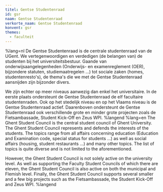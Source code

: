 ```yaml
---
titel: Gentse Studentenraad
id: gsr
naam: Gentse Studentenraad
verkorte_naam: Gentse Studentenraad
konvent: gsr
themes:
  - faculteit
---
```


%lang=nl De Gentse Studentenraad is de centrale studentenraad van de UGent. We vertegenwoordigen en verdedigen (de belangen van) de studenten bij het universiteitsbestuur. Gaande van onderwijsaangelegenheden (Onderwijs- en examenreglement (OER), bijzondere statuten, studiemaatregelen ...) tot sociale zaken (homes, studentenresto's), de thema's die we met de Gentse Studentenraad aansnijden zijn bijzonder divers. 

We zijn echter op meer niveaus aanwezig dan enkel het universitaire. In de eerste plaats ondersteunt de Gentse Studentenraad de elf facultaire studentenraden. Ook op het stedelijk niveau en op het Vlaams niveau is de Gentse Studentenraad actief. Daarenboven ondersteunt de Gentse Studentenraad ook verschillende grote en minder grote projecten zoals de Fietsambassade, Student Kick-Off en Zeus WPI. %langend %lang=en The Ghent Student Council is the central student council of Ghent University. The Ghent Student Council represents and defends the interests of the students. The topics range from all affairs concerning education (Education and Examination code, special status for students ...) as well as social affairs (housing, student restaurants ...) and many other topics. The list of topics is quite diverse and is not limited to the aforementioned.

However, the Ghent Student Council is not solely active on the university level. As well as supporting the Faculty Student Councils of which there are eleven, the Ghent Student Council is also active on both the municipal and Flemish level. Finally, the Ghent Student Council supports several smaller and a few big projects such as the Fietsambassade, the Student Kick-Off and Zeus WPI. %langend
